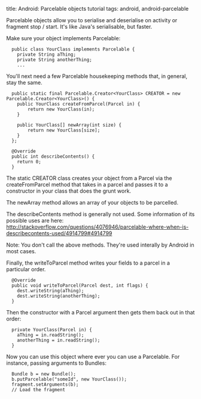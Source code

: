 title: Android: Parcelable objects tutorial
tags: android, android-parcelable

Parcelable objects allow you to serialise and deserialise on activity or fragment stop / start. It's like Java's serialisable, but faster.

Make sure your object implements Parcelable:

      public class YourClass implements Parcelable {
        private String aThing;
        private String anotherThing;
        ...

You'll next need a few Parcelable housekeeping methods that, in general, stay the same.

      public static final Parcelable.Creator<YourClass> CREATOR = new Parcelable.Creator<YourClass>() {
      	public YourClass createFromParcel(Parcel in) {
      		return new YourClass(in);
      	}
      
      	public YourClass[] newArray(int size) {
      		return new YourClass[size];
      	}
      };
      
      @Override
      public int describeContents() {
        return 0;
      }	
      
The static CREATOR class creates your object from a Parcel via the createFromParcel method that takes in a parcel and passes it to a constructor in your class that does the grunt work.

The newArray method allows an array of your objects to be parcelled.

The describeContents method is generally not used. Some information of its possible uses are here: http://stackoverflow.com/questions/4076946/parcelable-where-when-is-describecontents-used/4914799#4914799

Note: You don't call the above methods. They're used interally by Android in most cases.

Finally, the writeToParcel method writes your fields to a parcel in a particular order.

      @Override
      public void writeToParcel(Parcel dest, int flags) {
      	dest.writeString(aThing);
      	dest.writeString(anotherThing);
      }

Then the constructor with a Parcel argument then gets them back out in that order:

      private YourClass(Parcel in) {
      	aThing = in.readString();
      	anotherThing = in.readString();
      }	

Now you can use this object where ever you can use a Parcelable. For instance, passing arguments to Bundles:

      Bundle b = new Bundle();
      b.putParcelable("someId", new YourClass());
      fragment.setArguments(b);
      // Load the fragment
